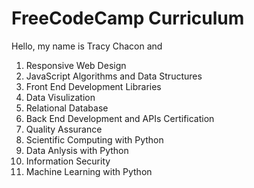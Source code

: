 # FreeCodeCamp Curriculum
Hello, my name is Tracy Chacon and 

1. Responsive Web Design
2. JavaScript Algorithms and Data Structures
3. Front End Development Libraries
4. Data Visulization
5. Relational Database
6. Back End Development and APIs Certification
7. Quality Assurance
8. Scientific Computing with Python
9. Data Anlysis with Python
10. Information Security
11. Machine Learning with Python